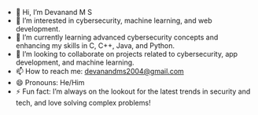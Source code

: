 - 👋 Hi, I’m Devanand M S
- 👀 I’m interested in cybersecurity, machine learning, and web development.
- 🌱 I’m currently learning advanced cybersecurity concepts and enhancing my skills in C, C++, Java, and Python.
- 💞️ I’m looking to collaborate on projects related to cybersecurity, app development, and machine learning.
- 📫 How to reach me: devanandms2004@gmail.com
- 😄 Pronouns: He/Him
- ⚡ Fun fact: I’m always on the lookout for the latest trends in security and tech, and love solving complex problems!
